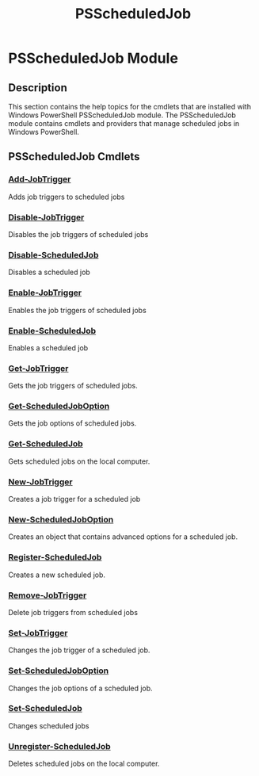 ﻿---
ms.date:  06/09/2017
schema:  2.0.0
locale:  en-us
keywords:  powershell,cmdlet
Help Version:  3.3.0.2
Download Help Link:  http://go.microsoft.com/fwlink/?LinkID=223911
Module Guid:  50cdb55f-5ab7-489f-9e94-4ec21ff51e59
title:  PSScheduledJob
Module Name:  PSScheduledJob
---
# PSScheduledJob Module

## Description

This section contains the help topics for the cmdlets that are installed with Windows PowerShell PSScheduledJob module. The PSScheduledJob module contains cmdlets and providers that manage scheduled jobs in Windows PowerShell.

## PSScheduledJob Cmdlets

### [Add-JobTrigger](Add-JobTrigger.md)

Adds job triggers to scheduled jobs

### [Disable-JobTrigger](Disable-JobTrigger.md)

Disables the job triggers of scheduled jobs

### [Disable-ScheduledJob](Disable-ScheduledJob.md)

Disables a scheduled job

### [Enable-JobTrigger](Enable-JobTrigger.md)

Enables the job triggers of scheduled jobs

### [Enable-ScheduledJob](Enable-ScheduledJob.md)

Enables a scheduled job

### [Get-JobTrigger](Get-JobTrigger.md)

Gets the job triggers of scheduled jobs.

### [Get-ScheduledJobOption](Get-ScheduledJobOption.md)

Gets the job options of scheduled jobs.

### [Get-ScheduledJob](Get-ScheduledJob.md)

Gets scheduled jobs on the local computer.

### [New-JobTrigger](New-JobTrigger.md)

Creates a job trigger for a scheduled job

### [New-ScheduledJobOption](New-ScheduledJobOption.md)

Creates an object that contains advanced options for a scheduled job.

### [Register-ScheduledJob](Register-ScheduledJob.md)

Creates a new scheduled job.

### [Remove-JobTrigger](Remove-JobTrigger.md)

Delete job triggers from scheduled jobs

### [Set-JobTrigger](Set-JobTrigger.md)

Changes the job trigger of a scheduled job.

### [Set-ScheduledJobOption](Set-ScheduledJobOption.md)

Changes the job options of a scheduled job.

### [Set-ScheduledJob](Set-ScheduledJob.md)

Changes scheduled jobs

### [Unregister-ScheduledJob](Unregister-ScheduledJob.md)

Deletes scheduled jobs on the local computer.
